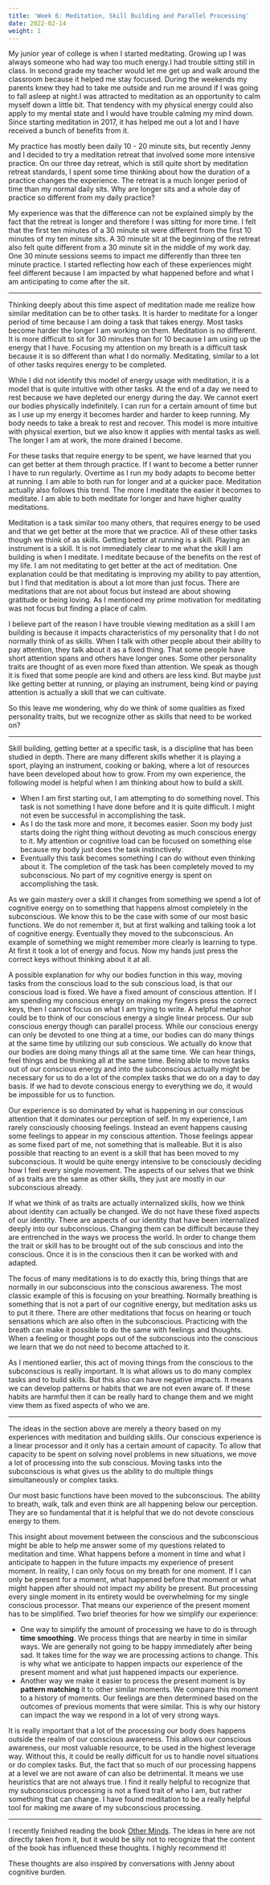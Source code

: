 ```yaml
---
title: 'Week 6: Meditation, Skill Building and Parallel Processing'
date: 2022-02-14
weight: 1
---
```


My junior year of college is when I started meditating. Growing up I was always someone who had way too much energy.I had trouble sitting still in class. In second grade my teacher would let me get up and walk around the classroom because it helped me stay focused. During the weekends my parents knew they had to take me outside and run me around if I was going to fall asleep at night.I was attracted to meditation as an opportunity to calm myself down a little bit. That tendency with my physical energy could also apply to my mental state and I would have trouble calming my mind down. Since starting meditation in 2017, it has helped me out a lot and I have received a bunch of benefits from it. 

My practice has mostly been daily 10 - 20 minute sits, but recently Jenny and I decided to try a meditation retreat that involved some more intensive practice. On our three day retreat, which is still quite short by meditation retreat standards, I spent some time thinking about how the duration of a practice changes the experience. The retreat is a much longer period of time than my normal daily sits. Why are longer sits and a whole day of practice so different from my daily practice?  

My experience was that the difference can not be explained simply by the fact that the retreat is longer and therefore I was sitting for more time. I felt that the first ten minutes of a 30 minute sit were different from the first 10 minutes of my ten minute sits. A 30 minute sit at the beginning of the retreat also felt quite different from a 30 minute sit in the middle of my work day. One 30 minute sessions seems to impact me differently than three ten minute practice. I started reflecting how each of these experiences might feel different because I am impacted by what happened before and what I am anticipating to come after the sit. 

***

Thinking deeply about this time aspect of meditation made me realize how similar meditation can be to other tasks. It is harder to meditate for a longer period of time because I am doing a task that takes energy. Most tasks become harder the longer I am working on them. Meditation is no different. It is more difficult to sit for 30 minutes than for 10 because I am using up the energy that I have. Focusing my attention on my breath is a difficult task because it is so different than what I do normally. Meditating, similar to a lot of other tasks requires energy to be completed.

While I did not identify this model of energy usage with meditation, it is a model that is quite intuitive with other tasks. At the end of a day we need to rest because we have depleted our energy during the day. We cannot exert our bodies physically indefinitely. I can run for a certain amount of time but as I use up my energy it becomes harder and harder to keep running. My body needs to take a break to rest and recover. This model is more intuitive with physical exertion, but we also know it applies with mental tasks as well. The longer I am at work, the more drained I become.

For these tasks that require energy to be spent, we have learned that you can get better at them through practice. If I want to become a better runner I have to run regularly. Overtime as I run my body adapts to become better at running. I am able to both run for longer and at a quicker pace. Meditation actually also follows this trend. The more I meditate the easier it becomes to meditate. I am able to both meditate for longer and have higher quality meditations. 

Meditation is a task similar too many others, that requires energy to be used and that we get better at the more that we practice. All of these other tasks though we think of as skills. Getting better at running is a skill. Playing an instrument is a skill. It is not immediately clear to me what the skill I am building is when I meditate. I meditate because of the benefits on the rest of my life. I am not meditating to get better at the act of meditation. One explanation could be that meditating is improving my ability to pay attention, but I find that meditation is about a lot more than just focus. There are meditations that are not about focus but instead are about showing gratitude or being loving. As I mentioned my prime motivation for meditating was not focus but finding a place of calm.

I believe part of the reason I have trouble viewing meditation as a skill I am building is because it impacts characteristics of my personality that I do not normally think of as skills. When I talk with other people about their ability to pay attention, they talk about it as a fixed thing. That some people have short attention spans and others have longer ones. Some other personality traits are thought of as even more fixed than attention. We speak as though it is fixed that some people are kind and others are less kind. But maybe just like getting better at running, or playing an instrument, being kind or paying attention is actually a skill that we can cultivate.

So this leave me wondering, why do we think of some qualities as fixed personality traits, but we recognize other as skills that need to be worked on? 

* * *

Skill building, getting better at a specific task, is a discipline that has been studied in depth. There are many different skills whether it is playing a sport, playing an instrument, cooking or baking, where a lot of resources have been developed about how to grow. From my own experience, the following model is helpful when I am thinking about how to build a skill.  
- When I am first starting out, I am attempting to do something novel. This task is not something I have done before and it is quite difficult. I might not even be successful in accomplishing the task. 
- As I do the task more and more, it becomes easier. Soon my body just starts doing the right thing without devoting as much conscious energy to it. My attention or cognitive load can be focused on something else because my body just does the task instinctively. 
- Eventually this task becomes something I can do without even thinking about it. The completion of the task has been completely moved to my subconscious. No part of my cognitive energy is spent on accomplishing the task.

As we gain mastery over a skill it changes from something we spend a lot of cognitive energy on to something that happens almost completely in the subconscious. We know this to be the case with some of our most basic functions. We do not remember it, but at first walking and talking took a lot of cognitive energy. Eventually they moved to the subconscious. An example of something we might remember more clearly is learning to type. At first it took a lot of energy and focus. Now my hands just press the correct keys without thinking about it at all.

A possible explanation for why our bodies function in this way, moving tasks from the conscious load to the sub conscious load, is that our conscious load is fixed. We have a fixed amount of conscious attention. If I am spending my conscious energy on making my fingers press the correct keys, then I cannot focus on what I am trying to write. A helpful metaphor could be to think of our conscious energy a single linear process. Our sub conscious energy though can parallel process. While our conscious energy can only be devoted to one thing at a time, our bodies can do many things at the same time by utilizing our sub conscious. We actually do know that our bodies are doing many things all at the same time. We can hear things, feel things and be thinking all at the same time. Being able to move tasks out of our conscious energy and into the subconscious actually might be necessary for us to do a lot of the complex tasks that we do on a day to day basis. If we had to devote conscious energy to everything we do, it would be impossible for us to function. 

Our experience is so dominated by what is happening in our conscious attention that it dominates our perception of self. In my experience, I am rarely consciously choosing feelings. Instead an event happens causing some feelings to appear in my conscious attention. Those feelings appear as some fixed part of me, not something that is malleable. But it is also possible that reacting to an event is a skill that has been moved to my subconscious. It would be quite energy intensive to be consciously deciding how I feel every single movement. The aspects of our selves that we think of as traits are the same as other skills, they just are mostly in our subconscious already. 

If what we think of as traits are actually internalized skills, how we think about identity can actually be changed. We do not have these fixed aspects of our identity. There are aspects of our identity that have been internalized deeply into our subconscious. Changing them can be difficult because they are entrenched in the ways we process the world. In order to change them the trait or skill has to be brought out of the sub conscious and into the conscious. Once it is in the conscious then it can be worked with and adapted.

The focus of many meditations is to do exactly this, bring things that are normally in our subconscious into the conscious awareness. The most classic example of this is focusing on your breathing. Normally breathing is something that is not a part of our cognitive energy, but meditation asks us to put it there. There are other meditations that focus on hearing or touch sensations which are also often in the subconscious. Practicing with the breath can make it possible to do the same with feelings and thoughts. When a feeling or thought pops out of the subconscious into the conscious we learn that we do not need to become attached to it. 

As I mentioned earlier, this act of moving things from the conscious to the subconscious is really important. It is what allows us to do many complex tasks and to build skills. But this also can have negative impacts. It means we can develop patterns or habits that we are not even aware of. If these habits are harmful then it can be really hard to change them and we might view them as fixed aspects of who we are.

* * *

The ideas in the section above are merely a theory based on my experiences with meditation and building skills. Our conscious experience is a linear processor and it only has a certain amount of capacity. To allow that capacity to be spent on solving novel problems in new situations, we move a lot of processing into the sub conscious. Moving tasks into the subconscious is what gives us the ability to do multiple things simultaneously or complex tasks.

Our most basic functions have been moved to the subconscious. The ability to breath, walk, talk and even think are all happening below our perception. They are so fundamental that it is helpful that we do not devote conscious energy to them. 

This insight about movement between the conscious and the subconscious might be able to help me answer some of my questions related to meditation and time. What happens before a moment in time and what I anticipate to happen in the future impacts my experience of present moment. In reality, I can only focus on my breath for one moment. If I can only be present for a moment, what happened before that moment or what might happen after should not impact my ability be present. But processing every single moment in its entirety would be overwhelming for my single conscious processor. That means our experience of the present moment has to be simplified. Two brief theories for how we simplify our experience: 
- One way to simplify the amount of processing we have to do is through **time smoothing**. We process things that are nearby in time in similar ways. We are generally not going to be happy immediately after being sad. It takes time for the way we are processing actions to change. This is why what we anticipate to happen impacts our experience of the present moment and what just happened impacts our experience.
- Another way we make it easier to process the present moment is by **pattern matching** it to other similar moments. We compare this moment to a history of moments. Our feelings are then determined based on the outcomes of previous moments that were similar. This is why our history can impact the way we respond in a lot of very strong ways.

It is really important that a lot of the processing our body does happens outside the realm of our conscious awareness. This allows our conscious awareness, our most valuable resource, to be used in the highest leverage way. Without this, it could be really difficult for us to handle novel situations or do complex tasks. But, the fact that so much of our processing happens at a level we are not aware of can also be detrimental. It means we use heuristics that are not always true. I find it really helpful to recognize that my subconscious processing is not a fixed trait of who I am, but rather something that can change. I have found meditation to be a really helpful tool for making me aware of my subconscious processing. 

***

I recently finished reading the book [Other Minds](https://www.amazon.com/Other-Minds-Octopus-Origins-Consciousness/dp/0374227764). The ideas in here are not directly taken from it, but it would be silly not to recognize that the content of the book has influenced these thoughts. I highly recommend it! 

These thoughts are also inspired by conversations with Jenny about cognitive burden.
